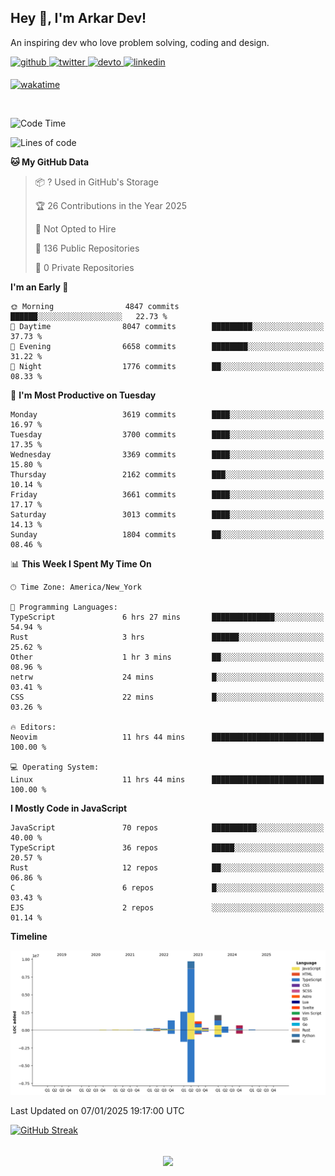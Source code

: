 ## Hey 👋, I'm Arkar Dev!  

An inspiring dev who love problem solving, coding and design.

<a href="https://github.com/Riley1101" target="_blank">
<img src=https://img.shields.io/badge/github-%2324292e.svg?&style=for-the-badge&logo=github&logoColor=white alt=github style="margin-bottom: 5px;" />
</a>
<a href="https://twitter.com/arkardev" target="_blank">
<img src=https://img.shields.io/badge/twitter-%2300acee.svg?&style=for-the-badge&logo=twitter&logoColor=white alt=twitter style="margin-bottom: 5px;" />
</a>
<a href="https://dev.to/riley1101" target="_blank">
<img src=https://img.shields.io/badge/dev.to-%2308090A.svg?&style=for-the-badge&logo=dev.to&logoColor=white alt=devto style="margin-bottom: 5px;" />
</a>
<a href="https://linkedin.com/in/arkar-kaung-myat" target="_blank">
<img src=https://img.shields.io/badge/linkedin-%231E77B5.svg?&style=for-the-badge&logo=linkedin&logoColor=white alt=linkedin style="margin-bottom: 5px;" />
</a>
  
[![wakatime](https://wakatime.com/badge/user/cf23b6e3-75f8-4c04-b0e3-273191c8d2ec.svg)](https://wakatime.com/@cf23b6e3-75f8-4c04-b0e3-273191c8d2ec)

<br/>

<!--START_SECTION:waka-->
![Code Time](http://img.shields.io/badge/Code%20Time-1%2C228%20hrs%2033%20mins-blue)

![Lines of code](https://img.shields.io/badge/From%20Hello%20World%20I%27ve%20Written-19.7%20million%20lines%20of%20code-blue)

**🐱 My GitHub Data** 

> 📦 ? Used in GitHub's Storage 
 > 
> 🏆 26 Contributions in the Year 2025
 > 
> 🚫 Not Opted to Hire
 > 
> 📜 136 Public Repositories 
 > 
> 🔑 0 Private Repositories 
 > 
**I'm an Early 🐤** 

```text
🌞 Morning                4847 commits        ██████░░░░░░░░░░░░░░░░░░░   22.73 % 
🌆 Daytime                8047 commits        █████████░░░░░░░░░░░░░░░░   37.73 % 
🌃 Evening                6658 commits        ████████░░░░░░░░░░░░░░░░░   31.22 % 
🌙 Night                  1776 commits        ██░░░░░░░░░░░░░░░░░░░░░░░   08.33 % 
```
📅 **I'm Most Productive on Tuesday** 

```text
Monday                   3619 commits        ████░░░░░░░░░░░░░░░░░░░░░   16.97 % 
Tuesday                  3700 commits        ████░░░░░░░░░░░░░░░░░░░░░   17.35 % 
Wednesday                3369 commits        ████░░░░░░░░░░░░░░░░░░░░░   15.80 % 
Thursday                 2162 commits        ███░░░░░░░░░░░░░░░░░░░░░░   10.14 % 
Friday                   3661 commits        ████░░░░░░░░░░░░░░░░░░░░░   17.17 % 
Saturday                 3013 commits        ████░░░░░░░░░░░░░░░░░░░░░   14.13 % 
Sunday                   1804 commits        ██░░░░░░░░░░░░░░░░░░░░░░░   08.46 % 
```


📊 **This Week I Spent My Time On** 

```text
🕑︎ Time Zone: America/New_York

💬 Programming Languages: 
TypeScript               6 hrs 27 mins       ██████████████░░░░░░░░░░░   54.94 % 
Rust                     3 hrs               ██████░░░░░░░░░░░░░░░░░░░   25.62 % 
Other                    1 hr 3 mins         ██░░░░░░░░░░░░░░░░░░░░░░░   08.96 % 
netrw                    24 mins             █░░░░░░░░░░░░░░░░░░░░░░░░   03.41 % 
CSS                      22 mins             █░░░░░░░░░░░░░░░░░░░░░░░░   03.26 % 

🔥 Editors: 
Neovim                   11 hrs 44 mins      █████████████████████████   100.00 % 

💻 Operating System: 
Linux                    11 hrs 44 mins      █████████████████████████   100.00 % 
```

**I Mostly Code in JavaScript** 

```text
JavaScript               70 repos            ██████████░░░░░░░░░░░░░░░   40.00 % 
TypeScript               36 repos            █████░░░░░░░░░░░░░░░░░░░░   20.57 % 
Rust                     12 repos            ██░░░░░░░░░░░░░░░░░░░░░░░   06.86 % 
C                        6 repos             █░░░░░░░░░░░░░░░░░░░░░░░░   03.43 % 
EJS                      2 repos             ░░░░░░░░░░░░░░░░░░░░░░░░░   01.14 % 
```



**Timeline**

![Lines of Code chart](https://raw.githubusercontent.com/Riley1101/Riley1101/main/assets/bar_graph.png)


 Last Updated on 07/01/2025 19:17:00 UTC
<!--END_SECTION:waka-->

[![GitHub Streak](https://streak-stats.demolab.com?user=Riley1101)](https://git.io/streak-stats)
  
<br/>  
<div align="center">
<img src="https://komarev.com/ghpvc/?username=Riley1101&&style=flat-square" align="center" />
</div>  

